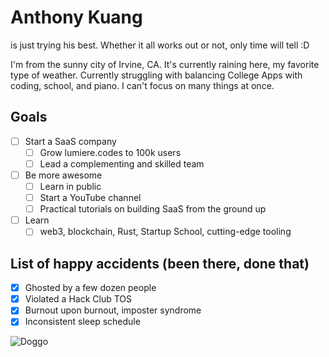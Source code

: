 # Anthony Kuang

is just trying his best. Whether it all works out or not, only time will tell :D

I'm from the sunny city of Irvine, CA. It's currently raining here, my favorite type of weather. Currently struggling with balancing College Apps with coding, school, and piano. I can't focus on many things at once.

## Goals

- [ ] Start a SaaS company
  - [ ] Grow lumiere.codes to 100k users
  - [ ] Lead a complementing and skilled team
- [ ] Be more awesome
  - [ ] Learn in public
  - [ ] Start a YouTube channel
  - [ ] Practical tutorials on building SaaS from the ground up
- [ ] Learn
  - [ ] web3, blockchain, Rust, Startup School, cutting-edge tooling

## List of happy accidents (been there, done that)

- [x] Ghosted by a few dozen people
- [x] Violated a Hack Club TOS
- [x] Burnout upon burnout, imposter syndrome
- [x] Inconsistent sleep schedule

![Doggo](rsz_1img_0754.jpg)

